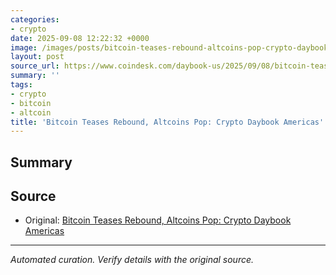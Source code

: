 ```yaml
---
categories:
- crypto
date: 2025-09-08 12:22:32 +0000
image: /images/posts/bitcoin-teases-rebound-altcoins-pop-crypto-daybook-americas-5f132e39.jpg
layout: post
source_url: https://www.coindesk.com/daybook-us/2025/09/08/bitcoin-teases-rebound-altcoins-pop-crypto-daybook-americas
summary: ''
tags:
- crypto
- bitcoin
- altcoin
title: 'Bitcoin Teases Rebound, Altcoins Pop: Crypto Daybook Americas'
---
```


## Summary



## Source

- Original: [Bitcoin Teases Rebound, Altcoins Pop: Crypto Daybook Americas](https://www.coindesk.com/daybook-us/2025/09/08/bitcoin-teases-rebound-altcoins-pop-crypto-daybook-americas)


---

*Automated curation. Verify details with the original source.*